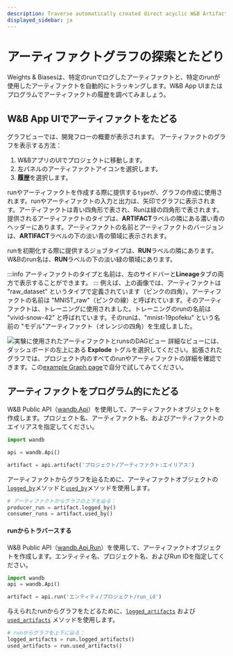 ```yaml
---
description: Traverse automatically created direct acyclic W&B Artifact graphs.
displayed_sidebar: ja
---
```


# アーティファクトグラフの探索とたどり

<head>
    <title>有向非巡回W＆Bアーティファクトグラフを探索しましょう。</title>
</head>
Weights & Biasesは、特定のrunでログしたアーティファクトと、特定のrunが使用したアーティファクトを自動的にトラッキングします。W&B App UIまたはプログラムでアーティファクトの履歴を調べてみましょう。

## W&B App UIでアーティファクトをたどる

グラフビューでは、開発フローの概要が表示されます。
アーティファクトのグラフを表示する方法：

1. W&BアプリのUIでプロジェクトに移動します。
2. 左パネルのアーティファクトアイコンを選択します。
3. **履歴**を選択します。

runやアーティファクトを作成する際に提供する`type`が、グラフの作成に使用されます。runやアーティファクトの入力と出力は、矢印でグラフに表示されます。アーティファクトは青い四角形で表され、Runは緑の四角形で表されます。
提供されるアーティファクトのタイプは、**ARTIFACT**ラベルの隣にある濃い青のヘッダーにあります。アーティファクトの名前とアーティファクトのバージョンは、**ARTIFACT**ラベルの下の淡い青の領域に表示されます。

runを初期化する際に提供するジョブタイプは、**RUN**ラベルの隣にあります。W&Bのrun名は、**RUN**ラベルの下の淡い緑の領域にあります。

:::info
アーティファクトのタイプと名前は、左のサイドバーと**Lineage**タブの両方で表示することができます。
:::
例えば、上の画像では、アーティファクトは "raw_dataset" というタイプで定義されています（ピンクの四角）。アーティファクトの名前は "MNIST_raw"（ピンクの線）と呼ばれています。そのアーティファクトは、トレーニングに使用されました。トレーニングのrunの名前は "vivid-snow-42" と呼ばれています。そのrunは、"mnist-19pofeku" という名前の "モデル"アーティファクト（オレンジの四角）を生成しました。

![実験に使用されたアーティファクトとrunsのDAGビュー](/images/artifacts/example_dag_with_sidebar.png)
詳細なビューには、ダッシュボードの左上にある **Explode** トグルを選択してください。拡張されたグラフでは、プロジェクト内のすべてのrunやアーティファクトの詳細を確認できます。この[example Graph page](https://wandb.ai/shawn/detectron2-11/artifacts/dataset/furniture-small-val/v0/lineage)で自分で試してみてください。

## アーティファクトをプログラム的にたどる

W&B Public API（[wandb.Api](https://docs.wandb.ai/ref/python/public-api/api)）を使用して、アーティファクトオブジェクトを作成します。プロジェクト名、アーティファクト名、およびアーティファクトのエイリアスを指定してください。

```python
import wandb

api = wandb.Api()

artifact = api.artifact('プロジェクト/アーティファクト:エイリアス')
```
アーティファクトからグラフを辿るために、アーティファクトオブジェクトの[`logged_by`](https://docs.wandb.ai/ref/python/public-api/artifact#logged\_by)メソッドと[`used_by`](https://docs.wandb.ai/ref/python/public-api/artifact#used\_by)メソッドを使用します。

```python
# アーティファクトからグラフの上下を辿る：
producer_run = artifact.logged_by()
consumer_runs = artifact.used_by()
```
#### runからトラバースする

W&B Public API（[wandb.Api.Run](https://docs.wandb.ai/ref/python/public-api/run)）を使用して、アーティファクトオブジェクトを作成します。エンティティ名、プロジェクト名、およびRun IDを指定してください。

```python
import wandb
api = wandb.Api()

artifact = api.run('エンティティ/プロジェクト/run_id')
```

与えられたrunからグラフをたどるために、[`logged_artifacts`](https://docs.wandb.ai/ref/python/public-api/run#logged_artifacts) および [`used_artifacts`](https://docs.wandb.ai/ref/python/public-api/run#used_artifacts) メソッドを使用します。

```python
# runからグラフを上下に辿る：
logged_artifacts = run.logged_artifacts()
used_artifacts = run.used_artifacts()
```